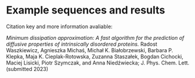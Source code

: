 # Example sequences and results

Citation key and more information avaliable:

*Minimum dissipation approximation: A fast algorithm for the prediction of diffusive properties of intrinsically disordered proteins.* Radost Waszkiewicz, Agnieszka Michaś, Michał K. Białobrzewski, Barbara P. Klepka, Maja K. Cieplak-Rotowska, Zuzanna Staszałek, Bogdan Cichocki, Maciej Lisicki, Piotr Szymczak, and Anna Niedźwiecka; J. Phys. Chem. Lett. (submitted 2023)